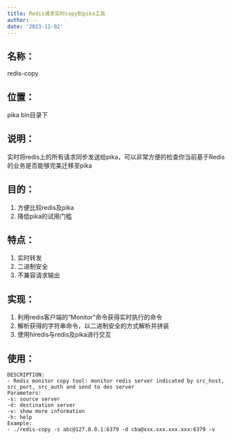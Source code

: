 ```yaml
---
title: Redis请求实时copy到pika工具
author: --
date: '2023-12-02'
---
```

## 名称：

redis-copy

## 位置：

pika bin目录下

## 说明：

实时将redis上的所有请求同步发送给pika，可以非常方便的检查你当前基于Redis的业务是否能够完美迁移至pika

## 目的：

1. 方便比较redis及pika
2. 降低pika的试用门槛

## 特点：

1. 实时转发
2. 二进制安全
3. 不兼容请求输出

## 实现：

1. 利用redis客户端的“Monitor”命令获得实时执行的命令
2. 解析获得的字符串命令，以二进制安全的方式解析并拼装
3. 使用hiredis与redis及pika进行交互

## 使用：

```
DESCRIPTION:
- Redis monitor copy tool: monitor redis server indicated by src_host, src_port, src_auth and send to des server
Parameters:
-s: source server
-d: destination server
-v: show more information
-h: help
Example:
- ./redis-copy -s abc@127.0.0.1:6379 -d cba@xxx.xxx.xxx.xxx:6379 -v
```